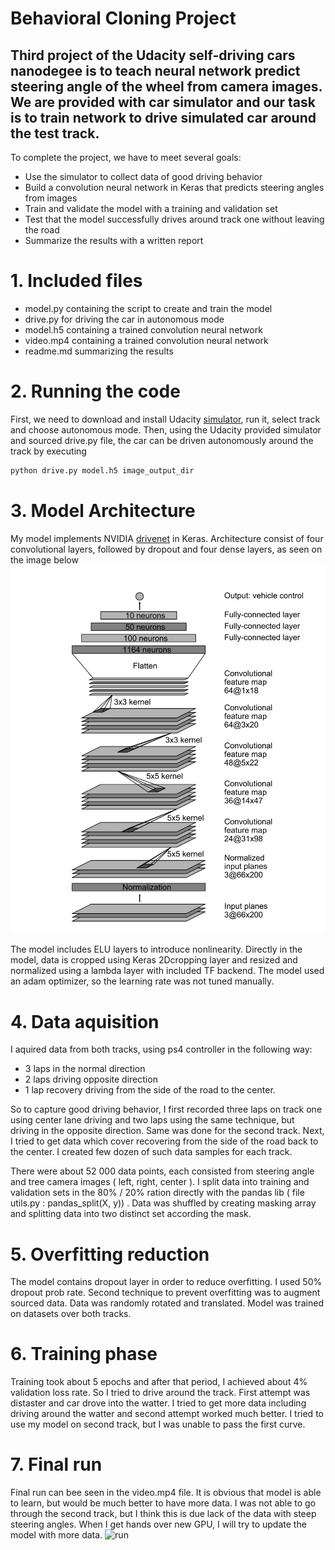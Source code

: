 # Behavioral Cloning Project

Third project of the Udacity self-driving cars nanodegee is to teach neural network predict steering angle of the wheel from camera images.
We are provided with car simulator and our task is to train network to drive simulated car around the test track. 
---
To complete the project, we have to meet several goals:
* Use the simulator to collect data of good driving behavior
* Build a convolution neural network in Keras that predicts steering angles from images
* Train and validate the model with a training and validation set
* Test that the model successfully drives around track one without leaving the road
* Summarize the results with a written report


[//]: # (Image References)

[image1]: ./examples/drivenet.png "Model Visualization"
[image3]: ./examples/video.gif "Run video"



# 1. Included files
* model.py containing the script to create and train the model
* drive.py for driving the car in autonomous mode
* model.h5 containing a trained convolution neural network 
* video.mp4 containing a trained convolution neural network 
* readme.md summarizing the results

# 2. Running the code
First, we need to download and install Udacity [simulator](https://github.com/udacity/self-driving-car-sim), run it, select track and choose autonomous mode.
Then, using the Udacity provided simulator and sourced drive.py file, the car can be driven autonomously around the track by executing 
```sh
python drive.py model.h5 image_output_dir
```
# 3. Model Architecture
My model implements NVIDIA [drivenet](https://arxiv.org/pdf/1604.07316.pdf) in Keras. Architecture consist of four convolutional layers, followed by dropout and four dense layers, as seen on the image below ![drivenet][image1]

The model includes ELU layers to introduce nonlinearity. Directly in the model, data is cropped using Keras 2Dcropping layer and resized and normalized using a lambda layer with included TF backend.  The model used an adam optimizer, so the learning rate was not tuned manually.



# 4. Data aquisition

I aquired data from both tracks, using ps4 controller in the following way:

* 3 laps in the normal direction
* 2 laps driving opposite direction
* 1 lap recovery driving from the side of the road to the center. 

So to capture good driving behavior, I first recorded three laps on track one using center lane driving and two laps using the same technique, but driving in the opposite direction. Same was done for the second track. Next, I tried to get data which cover recovering from the side of the road back to the center. I created few dozen of such data samples for each track.

There were about 52 000 data points, each consisted from steering angle and tree camera images ( left, right, center ). I split data into training and validation sets in the 80% / 20% ration directly with the pandas lib ( file utils.py : pandas_split(X, y)) . Data was shuffled by creating masking array and splitting data into two distinct set according the mask.


# 5. Overfitting reduction
The model contains dropout layer in order to reduce overfitting. I used 50% dropout prob rate. Second technique to prevent overfitting was to augment sourced data. Data was randomly rotated and translated. Model was trained on datasets over both tracks.



# 6. Training phase
Training took about 5 epochs and after that period, I achieved about 4% validation loss rate. So I tried to drive around the track. First attempt was distaster and car drove into the watter. I tried to get more data including driving around the watter and second attempt worked much better. I tried to use my model on second track, but I was unable to pass the first curve.


# 7. Final run 
Final run can bee seen in the video.mp4 file. It is obvious that model is able to learn, but would be much better to have more data. I was not able to go through the second track, but I think this is due lack of the data with steep steering angles. When I get hands over new GPU, I will try to update the model with more data. 
![run][image3]



